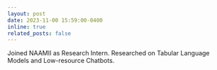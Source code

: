 ```yaml
---
layout: post
date: 2023-11-00 15:59:00-0400
inline: true
related_posts: false
---
```


Joined NAAMII as Research Intern. Researched on Tabular Language Models and Low-resource Chatbots.
